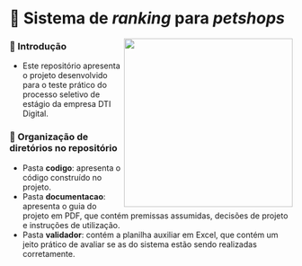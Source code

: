 # :dog: Sistema de _ranking_ para _petshops_

<img src="https://images.unsplash.com/photo-1552053831-71594a27632d?q=80&w=1924&auto=format&fit=crop&ixlib=rb-4.0.3&ixid=M3wxMjA3fDB8MHxwaG90by1wYWdlfHx8fGVufDB8fHx8fA%3D%3D" align="right" width="300">

### :round_pushpin: Introdução
- Este repositório apresenta o projeto desenvolvido para o teste prático do processo seletivo de estágio da empresa DTI Digital.

### :round_pushpin: Organização de diretórios no repositório
- Pasta **codigo**: apresenta o código construído no projeto.
- Pasta **documentacao**: apresenta o guia do projeto em PDF, que contém premissas assumidas, decisões de projeto e instruções de utilização.
- Pasta **validador**: contém a planilha auxiliar em Excel, que contém um jeito prático de avaliar se as do sistema estão sendo realizadas corretamente.
